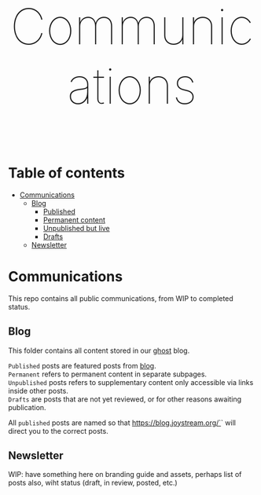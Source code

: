 <p align="center" style="font-size:100px;font-weight:100;">Communications</p>

# Table of contents

- [Communications](#communications)
  - [Blog](#blog)  
    - [Published](#blog/published)
    - [Permanent content](#blog/permanent)
    - [Unpublished but live](#blog/unpublished)
    - [Drafts](#blog/drafts)
  - [Newsletter](#newsletter)

# Communications

This repo contains all public communications, from WIP to completed status.

## Blog

This folder contains all content stored in our [ghost](https://github.com/TryGhost/Ghost) blog.

`Published` posts are featured posts from [blog](https://blog.joystream.org/).  
`Permanent` refers to permanent content in separate subpages.  
`Unpublished` posts refers to supplementary content only accessible via links inside other posts.  
`Drafts` are posts that are not yet reviewed, or for other reasons awaiting publication.

All `published` posts are named so that https://blog.joystream.org/`<post-name>` will direct you to the correct posts.

## Newsletter

WIP: have something here on branding guide and assets, perhaps list of posts also, wiht status (draft, in review, posted, etc.)
